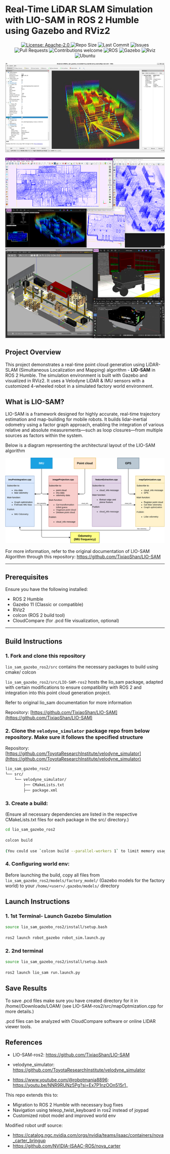 # Real-Time LiDAR SLAM Simulation with LIO-SAM in ROS 2 Humble using Gazebo and RViz2

<p align="center">
  <a href="https://www.apache.org/licenses/LICENSE-2.0">
    <img src="https://img.shields.io/badge/License-Apache_2.0-blue.svg" alt="License: Apache-2.0" />
  </a>
  <img src="https://img.shields.io/github/repo-size/SarveshBTelang/Real-Time-LiDAR-SLAM-Simulation-with-LIO-SAM-in-ROS-2-Humble-using-Gazebo-and-RViz2" alt="Repo Size" />
  <img src="https://img.shields.io/github/last-commit/SarveshBTelang/Real-Time-LiDAR-SLAM-Simulation-with-LIO-SAM-in-ROS-2-Humble-using-Gazebo-and-RViz2" alt="Last Commit" />
  <img src="https://img.shields.io/github/issues/SarveshBTelang/Real-Time-LiDAR-SLAM-Simulation-with-LIO-SAM-in-ROS-2-Humble-using-Gazebo-and-RViz2" alt="Issues" />
  <img src="https://img.shields.io/github/issues-pr/SarveshBTelang/Real-Time-LiDAR-SLAM-Simulation-with-LIO-SAM-in-ROS-2-Humble-using-Gazebo-and-RViz2" alt="Pull Requests" />
  <img src="https://img.shields.io/badge/contributions-welcome-brightgreen.svg" alt="Contributions welcome" />
  <img src="https://img.shields.io/badge/ROS2-Humble-yellow" alt="ROS" />
  <img src="https://img.shields.io/badge/Gazebo-11-yellow" alt="Gazebo" />
  <img src="https://img.shields.io/badge/Rviz-2-blue" alt="Rviz" />
  <img src="https://img.shields.io/badge/Ubuntu-22.04-blue" alt="Ubuntu" />
</p>

[![Demo](results/rgb_point_cloud.png)](https://github.com/user-attachments/assets/194f1e06-5c52-43db-a424-8b3c177a9e14)

![Simulation Result Overview](results/final_result_overview.png)
![Simulation Environment](results/environment.png)

## Project Overview

This project demonstrates a real-time point cloud generation using LiDAR-SLAM (Simultaneous Localization and Mapping) algorithm - **LIO-SAM** in ROS 2 Humble. The simulation environment is built with Gazebo and visualized in RViz2. It uses a Velodyne LiDAR & IMU sensors with a customized 4-wheeled robot in a simulated factory world environment.

## What is LIO-SAM?

LIO-SAM is a framework designed for highly accurate, real-time trajectory estimation and map-building for mobile robots. It builds lidar-inertial odometry using a factor graph approach, enabling the integration of various relative and absolute measurements—such as loop closures—from multiple sources as factors within the system. 

Below is a diagram representing the architectural layout of the LIO-SAM algorithm

![lio_sam_architecture](results/lio_sam_architecture.png)

For more information, refer to the original documentation of LIO-SAM Algorithm through this repository: https://github.com/TixiaoShan/LIO-SAM

---

## Prerequisites

Ensure you have the following installed:

- ROS 2 Humble
- Gazebo 11 (Classic or compatible)
- RViz2
- colcon (ROS 2 build tool)
- CloudCompare (for .pcd file visualization, optional)

---

## Build Instructions

### 1. Fork and clone this repository
`lio_sam_gazebo_ros2/src` contains the necessary packages to build using cmake/ colcon

`lio_sam_gazebo_ros2/src/LIO-SAM-ros2` hosts the lio_sam package, adapted with certain modifications to ensure compatibility with ROS 2 and integration into this point cloud generation project.

Refer to original lio_sam documentation for more information 

Repository: [https://github.com/TixiaoShan/LIO-SAM](https://github.com/TixiaoShan/LIO-SAM)

### 2. Clone the `velodyne_simulator` package repo from below repository. Make sure it follows the specified structure

Repository: [https://github.com/ToyotaResearchInstitute/velodyne_simulator](https://github.com/ToyotaResearchInstitute/velodyne_simulator)

```bash
lio_sam_gazebo_ros2/
└── src/
    └── velodyne_simulator/
        ├── CMakeLists.txt
        ├── package.xml
```

### 3. Create a build:

(Ensure all necessary dependencies are listed in the respective CMakeLists.txt files for each package in the src/ directory.)

```bash
cd lio_sam_gazebo_ros2

colcon build

(You could use `colcon build --parallel-workers 1` to limit memory usage)
```

### 4. Configuring world env: 

Before launching the build, copy all files from `lio_sam_gazebo_ros2/models/factory_model/` (Gazebo models for the factory world) to your `/home/<user>/.gazebo/models/` directory

## Launch Instructions

### 1. 1st Terminal- Launch Gazebo Simulation
```bash
source lio_sam_gazebo_ros2/install/setup.bash

ros2 launch robot_gazebo robot_sim.launch.py
```
### 2. 2nd terminal
```bash
source lio_sam_gazebo_ros2/install/setup.bash

ros2 launch lio_sam run.launch.py
```

## Save Results

To save .pcd files make sure you have created directory for it in /home/<user>/Downloads/LOAM/
(see LIO-SAM-ros2/src/mapOptmization.cpp for more details.)

.pcd files can be analyzed with CloudCompare software or online LIDAR viewer tools.

## References
- LIO-SAM-ros2: https://github.com/TixiaoShan/LIO-SAM
- velodyne_simulator: https://github.com/ToyotaResearchInstitute/velodyne_simulator

- https://www.youtube.com/@robotmania8896: https://youtu.be/NNR9RUNz5Pg?si=Ex7P1nzOOn515r1_

This repo extends this to:
- Migration to ROS 2 Humble with necessary bug fixes
- Navigation using teleop_twist_keyboard in ros2 instead of joypad
- Customized robot model and improved world env

Modified robot urdf source:
- https://catalog.ngc.nvidia.com/orgs/nvidia/teams/isaac/containers/nova_carter_bringup
- https://github.com/NVIDIA-ISAAC-ROS/nova_carter
